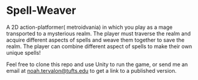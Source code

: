 # Spell-Weaver
A 2D action-platformer( metroidvania) in which you play as a mage transported to a mysterious realm. The player must traverse the realm and acquire different aspects of spells and weave them together to save the realm. The player can combine different aspect of spells to make their own unique spells!

Feel free to clone this repo and use Unity to run the game, or send me an email at noah.tervalon@tufts.edu to get a link to a published version.
